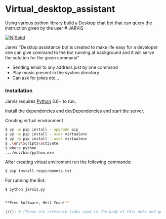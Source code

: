 # Virtual_desktop_assistant
Using various python library build a Desktop chat bot that can query the instruction given by the user
                                                                            # JARVIS

[![N|Solid](https://source.unsplash.com/40x60/?coding)](https://nodesource.com/products/nsolid)

Jarvis "Desktop assistance bot is created to make life easy for a developer one can give command to the bot running at background and it will serve the solution for the given command"

  - Sending email to any address just by one command
  - Play music present in the system directory 
  - Can ask for jokes etc...

### Installation

Jarvis requires [Python](https://www.python.org/) 3.6+ to run.

Install the dependencies and devDependencies and start the server.

Creating virtual environment
```sh
$ py -m pip install --upgrade pip
$ py -m pip install --user virtualenv
$ py -m pip install --user virtualenv
$ .\env\Scripts\activate
$ where python
.../env/bin/python.exe
```
After creating virtual enviroment run the following commands:

```sh
$ pip install requirements.txt
```
For running the Bot:
```sh
$ python jarvis.py


**Free Software, Hell Yeah!**

[//]: # (These are reference links used in the body of this note and get stripped out when the markdown processor does its job. There is no need to format nicely because it shouldn't be seen. Thanks SO - http://stackoverflow.com/questions/4823468/store-comments-in-markdown-syntax)
